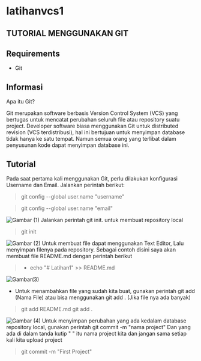 # latihanvcs1
## TUTORIAL MENGGUNAKAN GIT
## Requirements
* Git
## Informasi
Apa itu Git?

Git merupakan software berbasis Version Control System (VCS) yang bertugas untuk mencatat perubahan seluruh file atau repository suatu project. Developer software biasa menggunakan Git untuk distributed revision (VCS terdistribusi), hal ini bertujuan untuk menyimpan database tidak hanya ke satu tempat. Namun semua orang yang terlibat dalam penyusunan kode dapat menyimpan database ini.

## Tutorial
Pada saat pertama kali menggunakan Git, perlu dilakukan konfigurasi Username dan Email. Jalankan perintah berikut:
>git config --global user.name "username"

>git config --global user.name "email"
 
 ![Gambar (1)](https://user-images.githubusercontent.com/92356397/137681860-4cc56892-8a73-4343-a1f0-2ffd13624c71.png)
 Jalankan perintah git init. untuk membuat repository local
> git init

![Gambar (2)](https://user-images.githubusercontent.com/92356397/137681766-a954b9b3-a437-4608-a21a-163c82d3d946.png)
Untuk membuat file dapat menggunakan Text Editor, Lalu menyimpan filenya pada repository. Sebagai contoh disini saya akan membuat file README.md dengan perintah berikut
> * echo "# Latihan1" >> README.md

![Gambar(3)](https://user-images.githubusercontent.com/92356397/137681674-3e420cd9-1ab9-4588-a07e-e87a3ca2c896.png)
* Untuk menambahkan file yang sudah kita buat, gunakan perintah git add (Nama File) atau bisa menggunakan git add . (Jika file nya ada banyak)
> git add README.md
> git add .

![Gambar (4)](https://user-images.githubusercontent.com/92356397/137681518-7645f7e8-f720-4249-8ee6-c637f43fb41e.png)
Untuk menyimpan perubahan yang ada kedalam database repository local, gunakan perintah git commit -m "nama project"
Dan yang ada di dalam tanda kutip " " itu nama project kita dan jangan sama setiap kali kita upload project
> git commit -m "First Project"

